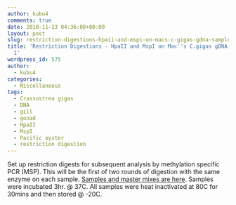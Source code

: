 ```yaml
---
author: kubu4
comments: true
date: 2010-11-23 04:36:08+00:00
layout: post
slug: restriction-digestions-hpaii-and-mspi-on-macs-c-gigas-gdna-samples-round-1
title: 'Restriction Digestions - HpaII and MspI on Mac''s C.gigas gDNA Samples: Round
  1'
wordpress_id: 575
author:
  - kubu4
categories:
  - Miscellaneous
tags:
  - Crassostrea gigas
  - DNA
  - gill
  - gonad
  - HpaII
  - MspI
  - Pacific oyster
  - restriction digestion
---
```


Set up restriction digests for subsequent analysis by methylation specific PCR (MSP). This will be the first of two rounds of digestion with the same enzyme on each sample. [Samples and master mixes are here](httpss://spreadsheets.google.com/ccc?key=to7CQ1otBUzv34826s53JiA&hl=en&authkey=CKqciPYM#gid=0). Samples were incubated 3hr. @ 37C. All samples were heat inactivated at 80C for 30mins and then stored @ -20C.
